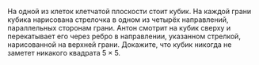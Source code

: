 На одной из клеток клетчатой плоскости стоит кубик. На каждой грани кубика нарисована стрелочка в одном из четырёх направлений, параллельных сторонам грани. Антон смотрит на кубик сверху и перекатывает его через ребро в направлении, указанном стрелкой, нарисованной на верхней грани. Докажите, что кубик никогда не
заметет никакого квадрата $5\times 5$.
